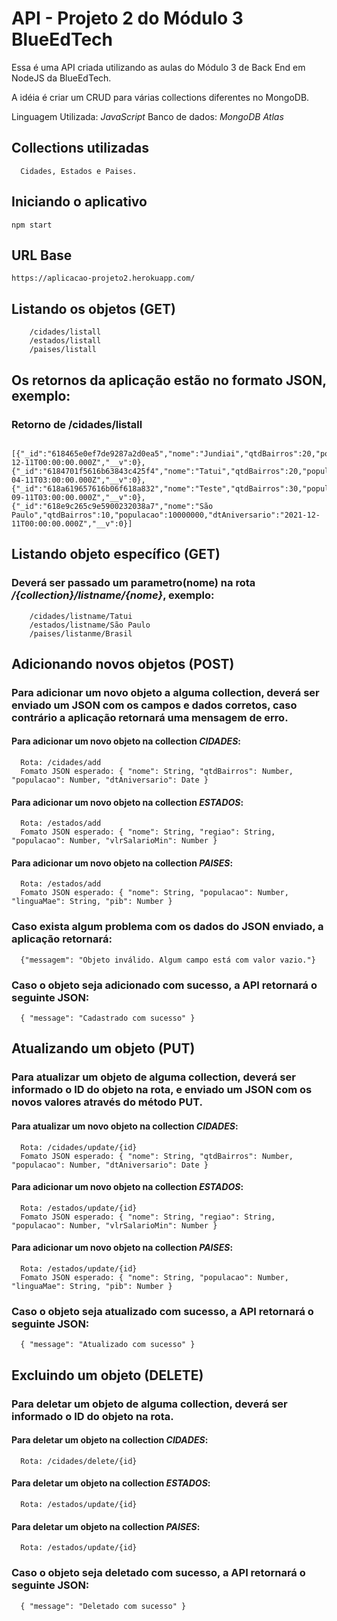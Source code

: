 # API - Projeto 2 do Módulo 3 BlueEdTech
Essa é uma API criada utilizando as aulas do Módulo 3 de Back End em NodeJS da BlueEdTech.

A idéia é criar um CRUD para várias collections diferentes no MongoDB.

Linguagem Utilizada: *JavaScript*
Banco de dados: *MongoDB Atlas*

## Collections utilizadas
      Cidades, Estados e Paises.
      
## Iniciando o aplicativo
    npm start

## URL Base
    https://aplicacao-projeto2.herokuapp.com/
## Listando os objetos (GET)
        /cidades/listall
        /estados/listall
        /paises/listall
## Os retornos da aplicação estão no formato JSON, exemplo:
### Retorno de /cidades/listall
        [{"_id":"618465e0ef7de9287a2d0ea5","nome":"Jundiai","qtdBairros":20,"populacao":5000000,"dtAniversario":"2021-12-11T00:00:00.000Z","__v":0},                    {"_id":"6184701f5616b63843c425f4","nome":"Tatui","qtdBairros":20,"populacao":100000,"dtAniversario":"2021-04-11T03:00:00.000Z","__v":0},  {"_id":"618a619657616b06f618a832","nome":"Teste","qtdBairros":30,"populacao":1000,"dtAniversario":"2021-09-11T03:00:00.000Z","__v":0},{"_id":"618e9c265c9e5900232038a7","nome":"São Paulo","qtdBairros":10,"populacao":10000000,"dtAniversario":"2021-12-11T00:00:00.000Z","__v":0}]
        
 ## Listando objeto específico (GET)
 ### Deverá ser passado um parametro(nome) na rota */{collection}/listname/{nome}*, exemplo:
        /cidades/listname/Tatui
        /estados/listname/São Paulo
        /paises/listanme/Brasil
            
 ## Adicionando novos objetos (POST)
 ### Para adicionar um novo objeto a alguma collection, deverá ser enviado um JSON com os campos e dados corretos, caso contrário a aplicação retornará uma mensagem de erro.
 #### Para adicionar um novo objeto na collection *CIDADES*:
      Rota: /cidades/add
      Fomato JSON esperado: { "nome": String, "qtdBairros": Number, "populacao": Number, "dtAniversario": Date }
 #### Para adicionar um novo objeto na collection *ESTADOS*:
      Rota: /estados/add
      Fomato JSON esperado: { "nome": String, "regiao": String, "populacao": Number, "vlrSalarioMin": Number }
 #### Para adicionar um novo objeto na collection *PAISES*:
      Rota: /estados/add
      Fomato JSON esperado: { "nome": String, "populacao": Number, "linguaMae": String, "pib": Number }
 ### Caso exista algum problema com os dados do JSON enviado, a aplicação retornará:
      {"messagem": "Objeto inválido. Algum campo está com valor vazio."}
 ### Caso o objeto seja adicionado com sucesso, a API retornará o seguinte JSON:
      { "message": "Cadastrado com sucesso" }
      
 ## Atualizando um objeto (PUT)
 ### Para atualizar um  objeto de alguma collection, deverá ser informado o ID do objeto na rota, e enviado um JSON com os novos valores através do método PUT.

 #### Para atualizar um novo objeto na collection *CIDADES*:
      Rota: /cidades/update/{id}
      Fomato JSON esperado: { "nome": String, "qtdBairros": Number, "populacao": Number, "dtAniversario": Date }
 #### Para adicionar um novo objeto na collection *ESTADOS*:
      Rota: /estados/update/{id}
      Fomato JSON esperado: { "nome": String, "regiao": String, "populacao": Number, "vlrSalarioMin": Number }
 #### Para adicionar um novo objeto na collection *PAISES*:
      Rota: /estados/update/{id}
      Fomato JSON esperado: { "nome": String, "populacao": Number, "linguaMae": String, "pib": Number }        
 ### Caso o objeto seja atualizado com sucesso, a API retornará o seguinte JSON:
      { "message": "Atualizado com sucesso" }
     
## Excluindo um objeto (DELETE)
 ### Para deletar um  objeto de alguma collection, deverá ser informado o ID do objeto na rota.

 #### Para deletar um objeto na collection *CIDADES*:
      Rota: /cidades/delete/{id}
 #### Para deletar um objeto na collection *ESTADOS*:
      Rota: /estados/update/{id}
 #### Para deletar um objeto na collection *PAISES*:
      Rota: /estados/update/{id}
 ### Caso o objeto seja deletado com sucesso, a API retornará o seguinte JSON:
      { "message": "Deletado com sucesso" }
